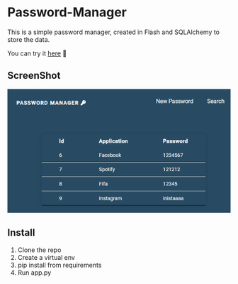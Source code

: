 # Password-Manager

This is a simple password manager, created in Flash and SQLAlchemy to store the data.

You can try it [here](https://passmanagerapp.herokuapp.com/) 🚀


## ScreenShot 
![alt text](/img/app.png)

## Install
1. Clone the repo
2. Create a virtual env
3. pip install from requirements
4. Run app.py
